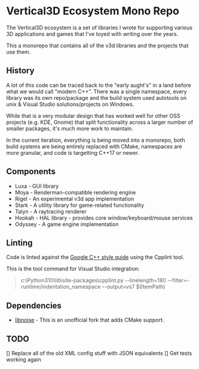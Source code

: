 # Vertical3D Ecosystem Mono Repo

The Vertical3D ecosystem is a set of libraries I wrote for supporting various 3D applications and 
games that I've toyed with writing over the years.

This a monorepo that contains all of the v3d libraries and the projects that use them. 


## History

A lot of this code can be traced back to the "early aught's" in a land before what we would call 
"modern C++". There was a single namespace, every library was its own repo/package and the build
system used autotools on unix & Visual Studio solutions/projects on Windows.

While that is a very modular design that has worked well for other OSS projects (e.g. KDE, Gnome)
that split functionality across a larger number of smaller packages, it's much more work to maintain.

In the current iteration, everything is being moved into a monorepo, both build systems are being 
entirely replaced with CMake, namespaces are more granular, and code is targetting C++17 or newer.


## Components

* Luxa - GUI library
* Moya - Renderman-compatible rendering engine
* Rigel - An experimental v3d app implementation
* Stark - A utility library for game-related functionality
* Talyn - A raytracing renderer
* Hookah - HAL library - provides core window/keyboard/mouse services
* Odyssey - A game engine implementation


## Linting

Code is linted against the [Google C++ style guide](https://google.github.io/styleguide/cppguide.html) using the Cpplint tool.

This is the tool command for Visual Studio integration:

> c:\Python310\lib\site-packages\cpplint.py --linelength=180 --filter=-runtime/indentation_namespace --output=vs7 $(ItemPath)


## Dependencies

- [libnoise](https://github.com/eXpl0it3r/libnoise) - This is an unofficial fork that adds CMake support.


## TODO

[] Replace all of the old XML config stuff with JSON equivalents
[] Get tests working again
